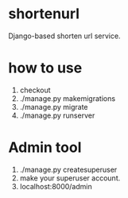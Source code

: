 # shortenurl

Django-based shorten url service.

# how to use
1. checkout
2. ./manage.py makemigrations
3. ./manage.py migrate
4. ./manage.py runserver

# Admin tool
1. ./manage.py createsuperuser
2. make your superuser account.
3. localhost:8000/admin
